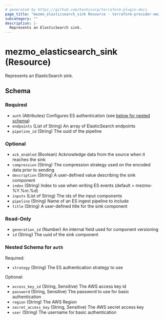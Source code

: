 ```yaml
---
# generated by https://github.com/hashicorp/terraform-plugin-docs
page_title: "mezmo_elasticsearch_sink Resource - terraform-provider-mezmo"
subcategory: ""
description: |-
  Represents an ElasticSearch sink.
---
```


# mezmo_elasticsearch_sink (Resource)

Represents an ElasticSearch sink.



<!-- schema generated by tfplugindocs -->
## Schema

### Required

- `auth` (Attributes) Configures ES authentication (see [below for nested schema](#nestedatt--auth))
- `endpoints` (List of String) An array of ElasticSearch endpoints
- `pipeline_id` (String) The uuid of the pipeline

### Optional

- `ack_enabled` (Boolean) Acknowledge data from the source when it reaches the sink
- `compression` (String) The compression strategy used on the encoded data prior to sending
- `description` (String) A user-defined value describing the sink component
- `index` (String) Index to use when writing ES events (default = mezmo-%Y.%m.%d)
- `inputs` (List of String) The ids of the input components
- `pipeline` (String) Name of an ES ingest pipeline to include
- `title` (String) A user-defined title for the sink component

### Read-Only

- `generation_id` (Number) An internal field used for component versioning
- `id` (String) The uuid of the sink component

<a id="nestedatt--auth"></a>
### Nested Schema for `auth`

Required:

- `strategy` (String) The ES authentication strategy to use

Optional:

- `access_key_id` (String, Sensitive) The AWS access key id
- `password` (String, Sensitive) The password to use for basic authentication
- `region` (String) The AWS Region
- `secret_access_key` (String, Sensitive) The AWS secret access key
- `user` (String) The username for basic authentication


